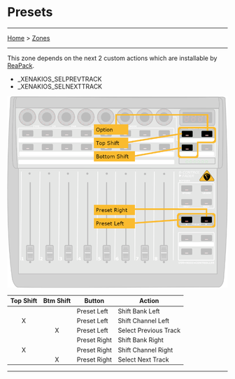 # Presets

---

[Home](../) > [Zones](./)

---

This zone depends on the next 2 custom actions which are installable by [ReaPack](https://reapack.com/).

* _XENAKIOS_SELPREVTRACK
* _XENAKIOS_SELNEXTTRACK

![logo](../assets/zones-preset.png)     

| Top Shift | Btm Shift | Button | Action |
|:---------:|:---------:|--------|--------|
|           |           | Preset Left | Shift Bank Left |
| X         |           | Preset Left | Shift Channel Left |
|           | X         | Preset Left | Select Previous Track |
|           |           | Preset Right | Shift Bank Right |
| X         |           | Preset Right | Shift Channel Right  |
|           | X         | Preset Right | Select Next Track |

---